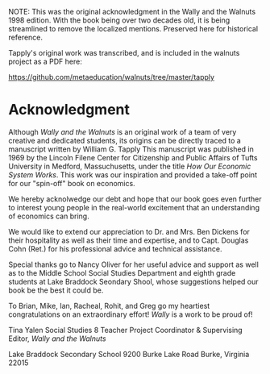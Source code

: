 NOTE: This was the original acknowledgment in the Wally and the Walnuts 1998 edition.  With the book being over two decades old, it is being streamlined to remove the localized mentions.  Preserved here for historical reference.

Tapply's original work was transcribed, and is included in the walnuts project as a PDF here:

https://github.com/metaeducation/walnuts/tree/master/tapply

# Acknowledgment

Although *Wally and the Walnuts* is an original work of a team of very creative and dedicated students, its origins can be directly traced to a manuscript written by William G. Tapply  This manuscript was published in 1969 by the Lincoln Filene Center for Citizenship and Public Affairs of Tufts University in Medford, Massuchusetts, under the title *How Our Economic System Works*.  This work was our inspiration and provided a take-off point for our "spin-off" book on economics.

We hereby acknolwedge our debt and hope that our book goes even further to interest young people in the real-world excitement that an understanding of economics can bring.

We would like to extend our appreciation to Dr. and Mrs. Ben Dickens for their hospitality as well as their time and expertise, and to Capt. Douglas Cohn (Ret.) for his professional advice and technical assistance.

Special thanks go to Nancy Oliver for her useful advice and support as well as to the Middle School Social Studies Department and eighth grade students at Lake Braddock Seondary Shool, whose suggestions helped our book be the best it could be.

To Brian, Mike, Ian, Racheal, Rohit, and Greg go my heartiest congratulations on an extraordinary effort!  *Wally* is a work to be proud of!

Tina Yalen
Social Studies 8 Teacher
Project Coordinator & Supervising Editor,
*Wally and the Walnuts*

Lake Braddock Secondary School
9200 Burke Lake Road
Burke, Virginia 22015